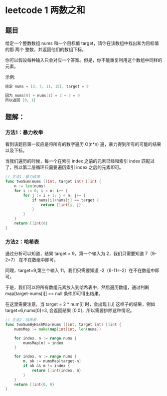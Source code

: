 # leetcode 1 两数之和

## 题目
给定一个整数数组 nums 和一个目标值 target，请你在该数组中找出和为目标值的那 两个 整数，并返回他们的数组下标。

你可以假设每种输入只会对应一个答案。但是，你不能重复利用这个数组中同样的元素。

示例:
```go
给定 nums = [2, 7, 11, 15], target = 9

因为 nums[0] + nums[1] = 2 + 7 = 9
所以返回 [0, 1]
```

## 题解：

### 方法1：暴力枚举

看到该题目第一反应是将所有的数字遍历 O(n*n) 遍，暴力得到所有的可能的结果以及下标。

当我们遍历的时候，每一个在索引 index 之前的元素已经和索引 index 匹配过了，所以第二层循环只需要遍历索引 index 之后的元素即可。

```go
// 方法1：暴力枚举
func twoSum(nums []int, target int) []int {
	n := len(nums)
	for i := 0; i < n; i++ {
		for j := i + 1; j < n; j++ {
			if nums[i]+nums[j] == target {
				return []int{i, j}
			}
		}
	}
	return []int{0}
}
```
### 方法2：哈希表

通过分析可以知道，结果 target = 9，第一个输入为 2，我们只需要知道 7（9-2=7） 在不在数组中即可。

同理，target=9,第三个输入 11，我们只需要知道 -2（9-11=-2）在不在数组中即可。

于是，我们可以将所有数组元素放入到哈希表中，然后遍历数组，通过判断 map[target-nums[i]] == null 条件即可得出结果。

在这里需要注意，当 target = 2 * num[i] 时，会出现 [i,i] 这样子的结果，例如 target=6,nums[0]=3, 会返回结果 [0,0]，所以需要排除这种情况。

```go
// 方法2：哈希表
func twoSumByHashMap(nums []int, target int) []int {
	numsMap := make(map[int]int, len(nums))

	for index, n := range nums {
		numsMap[n] = index
	}

	for index, n := range nums {
		m, ok := numsMap[target-n]
		if ok && m != index {
			return []int{index, m}
		}
	}
	return []int{0, 0}
}
```